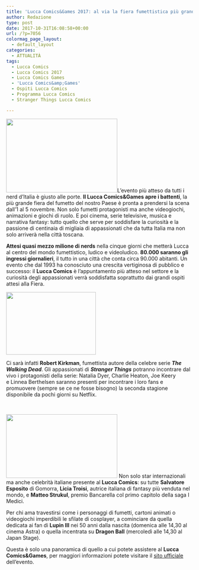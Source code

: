 ```yaml
---
title: 'Lucca Comics&Games 2017: al via la fiera fumettistica più grande d’Italia'
author: Redazione
type: post
date: 2017-10-31T16:08:58+00:00
url: /?p=7056
colormag_page_layout:
  - default_layout
categories:
  - ATTUALITÀ
tags:
  - Lucca Comics
  - Lucca Comics 2017
  - Lucca Comics Games
  - 'Lucca Comics&amp;Games'
  - Ospiti Lucca Comics
  - Programma Lucca Comics
  - Stranger Things Lucca Comics

---
```

<img decoding="async" loading="lazy" class="size-medium wp-image-7057 alignleft" src="https://progressonline.it/wp-content/uploads/2017/10/Lucca_comics__games-300x199.jpg" alt="" width="300" height="199" />L’evento più atteso da tutti i nerd d’Italia è giusto alle porte. **Il Lucca Comics&Games apre i battenti**, la più grande fiera del fumetto del nostro Paese è pronta a prendersi la scena dall’1 al 5 novembre. Non solo fumetti protagonisti ma anche videogiochi, animazioni e giochi di ruolo. E poi cinema, serie televisive, musica e narrativa fantasy: tutto quello che serve per soddisfare la curiosità e la passione di centinaia di migliaia di appassionati che da tutta Italia ma non solo arriverà nella città toscana.

**Attesi quasi mezzo milione di nerds** nella cinque giorni che metterà Lucca al centro del mondo fumettistico, ludico e videoludico. **80.000 saranno gli ingressi giornalieri**, il tutto in una città che conta circa 90.000 abitanti. Un evento che dal 1993 ha conosciuto una crescita vertiginosa di pubblico e successo: il **Lucca Comics** è l’appuntamento più atteso nel settore e la curiosità degli appassionati verrà soddisfatta soprattutto dai grandi ospiti attesi alla Fiera.

<img decoding="async" loading="lazy" class="alignnone  wp-image-7059 alignright" src="https://progressonline.it/wp-content/uploads/2017/10/Natalia_Dyer-300x200.jpg" alt="" width="242" height="169" /> 

Ci sarà infatti **Robert Kirkman**, fumettista autore della celebre serie **_The Walking Dead_**. Gli appassionati di **_Stranger Things_** potranno incontrare dal vivo i protagonisti della serie: Natalia Dyer, Charlie Heaton, Joe Keery e Linnea Berthelsen saranno presenti per incontrare i loro fans e promuovere (sempre se ce ne fosse bisogno) la seconda stagione disponibile da pochi giorni su Netflix.

&nbsp;

<img decoding="async" loading="lazy" class="alignnone size-medium wp-image-7060 alignleft" src="https://progressonline.it/wp-content/uploads/2017/10/salvatore-esposito-genny-savastano-300x172.jpg" alt="" width="300" height="172" /> Non solo star internazionali ma anche celebrità italiane presente al **Lucca Comics**: su tutte **Salvatore Esposito** di Gomorra, **Licia Troisi**, autrice italiana di fantasy più venduta nel mondo, e **Matteo Strukul**, premio Bancarella col primo capitolo della saga I Medici.

Per chi ama travestirsi come i personaggi di fumetti, cartoni animati o videogiochi imperdibili le sfilate di cosplayer, a cominciare da quella dedicata ai fan di **Lupin III** nei 50 anni dalla nascita (domenica alle 14,30 al cinema Astra) o quella incentrata su **Dragon Ball** (mercoledì alle 14,30 al Japan Stage).

Questa è solo una panoramica di quello a cui potete assistere al **Lucca Comics&Games**, per maggiori informazioni potete visitare il [sito ufficiale][1] dell’evento.

 [1]: https://www.luccacomicsandgames.com/it/2017/home/